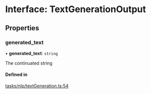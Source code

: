 # Interface: TextGenerationOutput

## Properties

### generated\_text

• **generated\_text**: `string`

The continuated string

#### Defined in

[tasks/nlp/textGeneration.ts:54](https://github.com/huggingface/huggingface.js/blob/main/packages/inference/src/tasks/nlp/textGeneration.ts#L54)
